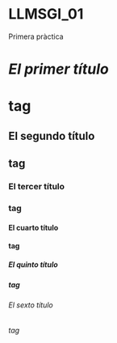 # LLMSGI_01
Primera pràctica
# *El primer título* <h1> tag
## El segundo título <h2> tag
### El tercer título <h3> tag
#### El cuarto título <h4> tag
##### El quinto título <h5> tag
###### El sexto título <h6> tag
